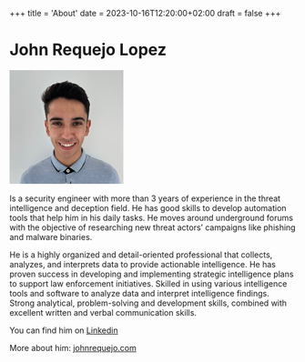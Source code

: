 +++
title = 'About'
date = 2023-10-16T12:20:00+02:00
draft = false
+++

# John Requejo Lopez

[![Alt text](profile.jpg)](https://johnrequejo.com)



Is a security engineer with more than 3 years of experience in the threat intelligence and deception field. He has good skills to develop automation tools that help him in his daily tasks. He moves around underground forums with the objective of researching new threat actors’ campaigns like phishing and malware binaries.

He is a highly organized and detail-oriented professional that collects, analyzes, and interprets data to provide actionable intelligence. He has proven success in developing and implementing strategic intelligence plans to support law enforcement initiatives. Skilled in using various intelligence tools and software to analyze data and interpret intelligence findings. Strong analytical, problem-solving and development skills, combined with excellent written and verbal communication skills.

You can find him on [Linkedin](https://www.linkedin.com/in/johnrequejolopez/)

More about him: [johnrequejo.com](https://johnrequejo.com/)
